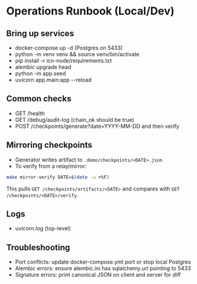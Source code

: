 # Operations Runbook (Local/Dev)

## Bring up services
- docker-compose up -d (Postgres on 5433)
- python -m venv venv && source venv/bin/activate
- pip install -r icn-node/requirements.txt
- alembic upgrade head
- python -m app.seed
- uvicorn app.main:app --reload

## Common checks
- GET /health
- GET /debug/audit-log (chain_ok should be true)
- POST /checkpoints/generate?date=YYYY-MM-DD and then verify

## Mirroring checkpoints
- Generator writes artifact to `.demo/checkpoints/<DATE>.json`
- To verify from a relay/mirror:

```bash
make mirror-verify DATE=$(date -u +%F)
```

This pulls `GET /checkpoints/artifacts/<DATE>` and compares with `GET /checkpoints/<DATE>/verify`.

## Logs
- uvicorn.log (top-level)

## Troubleshooting
- Port conflicts: update docker-compose.yml port or stop local Postgres
- Alembic errors: ensure alembic.ini has sqlalchemy.url pointing to 5433
- Signature errors: print canonical JSON on client and server for diff
